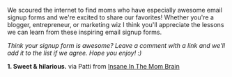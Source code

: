 We scoured the internet to find moms who have especially awesome email
signup forms and we&apos;re excited to share our favorites! Whether you&apos;re a
blogger, entrepreneur, or marketing wiz I think you&apos;ll appreciate the
lessons we can learn from these inspiring email signup forms.

*Think your signup form is awesome? Leave a comment with a link and
we&apos;ll add it to the list if we agree. Hope you enjoy! :)*

**1. Sweet & hilarious.** via Patti from [Insane In The Mom Brain](http://www.insanemombrain.com/)

